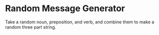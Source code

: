 # Random Message Generator
Take a random noun, preposition, and verb, and combine them to make a random three part string.

